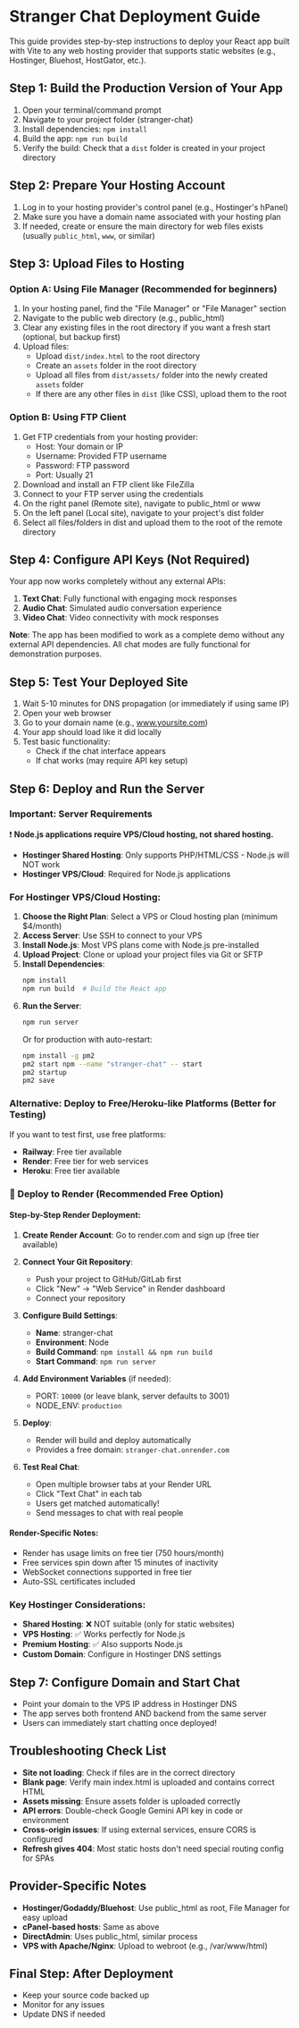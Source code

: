# Stranger Chat Deployment Guide

This guide provides step-by-step instructions to deploy your React app built with Vite to any web hosting provider that supports static websites (e.g., Hostinger, Bluehost, HostGator, etc.).

## Step 1: Build the Production Version of Your App
1. Open your terminal/command prompt
2. Navigate to your project folder (stranger-chat)
3. Install dependencies: `npm install`
4. Build the app: `npm run build`
5. Verify the build: Check that a `dist` folder is created in your project directory

## Step 2: Prepare Your Hosting Account
1. Log in to your hosting provider's control panel (e.g., Hostinger's hPanel)
2. Make sure you have a domain name associated with your hosting plan
3. If needed, create or ensure the main directory for web files exists (usually `public_html`, `www`, or similar)

## Step 3: Upload Files to Hosting
### Option A: Using File Manager (Recommended for beginners)
1. In your hosting panel, find the "File Manager" or "File Manager" section
2. Navigate to the public web directory (e.g., public_html)
3. Clear any existing files in the root directory if you want a fresh start (optional, but backup first)
4. Upload files:
   - Upload `dist/index.html` to the root directory
   - Create an `assets` folder in the root directory
   - Upload all files from `dist/assets/` folder into the newly created `assets` folder
   - If there are any other files in `dist` (like CSS), upload them to the root

### Option B: Using FTP Client
1. Get FTP credentials from your hosting provider:
   - Host: Your domain or IP
   - Username: Provided FTP username
   - Password: FTP password
   - Port: Usually 21
2. Download and install an FTP client like FileZilla
3. Connect to your FTP server using the credentials
4. On the right panel (Remote site), navigate to public_html or www
5. On the left panel (Local site), navigate to your project's dist folder
6. Select all files/folders in dist and upload them to the root of the remote directory

## Step 4: Configure API Keys (Not Required)
Your app now works completely without any external APIs:
1. **Text Chat**: Fully functional with engaging mock responses
2. **Audio Chat**: Simulated audio conversation experience
3. **Video Chat**: Video connectivity with mock responses

**Note**: The app has been modified to work as a complete demo without any external API dependencies. All chat modes are fully functional for demonstration purposes.

## Step 5: Test Your Deployed Site
1. Wait 5-10 minutes for DNS propagation (or immediately if using same IP)
2. Open your web browser
3. Go to your domain name (e.g., www.yoursite.com)
4. Your app should load like it did locally
5. Test basic functionality:
   - Check if the chat interface appears
   - If chat works (may require API key setup)

## Step 6: Deploy and Run the Server

### Important: Server Requirements
❗ **Node.js applications require VPS/Cloud hosting, not shared hosting.**
- **Hostinger Shared Hosting**: Only supports PHP/HTML/CSS - Node.js will NOT work
- **Hostinger VPS/Cloud**: Required for Node.js applications

### For Hostinger VPS/Cloud Hosting:

1. **Choose the Right Plan**: Select a VPS or Cloud hosting plan (minimum $4/month)
2. **Access Server**: Use SSH to connect to your VPS
3. **Install Node.js**: Most VPS plans come with Node.js pre-installed
4. **Upload Project**: Clone or upload your project files via Git or SFTP
5. **Install Dependencies**:
   ```bash
   npm install
   npm run build  # Build the React app
   ```
6. **Run the Server**:
   ```bash
   npm run server
   ```
   Or for production with auto-restart:
   ```bash
   npm install -g pm2
   pm2 start npm --name "stranger-chat" -- start
   pm2 startup
   pm2 save
   ```

### Alternative: Deploy to Free/Heroku-like Platforms (Better for Testing)
If you want to test first, use free platforms:
- **Railway**: Free tier available
- **Render**: Free tier for web services
- **Heroku**: Free tier available

### 🚀 Deploy to Render (Recommended Free Option)

#### Step-by-Step Render Deployment:

1. **Create Render Account**: Go to render.com and sign up (free tier available)

2. **Connect Your Git Repository**:
   - Push your project to GitHub/GitLab first
   - Click "New" → "Web Service" in Render dashboard
   - Connect your repository

3. **Configure Build Settings**:
   - **Name**: stranger-chat
   - **Environment**: Node
   - **Build Command**: `npm install && npm run build`
   - **Start Command**: `npm run server`

4. **Add Environment Variables** (if needed):
   - PORT: `10000` (or leave blank, server defaults to 3001)
   - NODE_ENV: `production`

5. **Deploy**:
   - Render will build and deploy automatically
   - Provides a free domain: `stranger-chat.onrender.com`

6. **Test Real Chat**:
   - Open multiple browser tabs at your Render URL
   - Click "Text Chat" in each tab
   - Users get matched automatically!
   - Send messages to chat with real people

#### Render-Specific Notes:
- Render has usage limits on free tier (750 hours/month)
- Free services spin down after 15 minutes of inactivity
- WebSocket connections supported in free tier
- Auto-SSL certificates included

### Key Hostinger Considerations:
- **Shared Hosting**: ❌ NOT suitable (only for static websites)
- **VPS Hosting**: ✅ Works perfectly for Node.js
- **Premium Hosting**: ✅ Also supports Node.js
- **Custom Domain**: Configure in Hostinger DNS settings

## Step 7: Configure Domain and Start Chat
- Point your domain to the VPS IP address in Hostinger DNS
- The app serves both frontend AND backend from the same server
- Users can immediately start chatting once deployed!

## Troubleshooting Check List
- **Site not loading**: Check if files are in the correct directory
- **Blank page**: Verify main index.html is uploaded and contains correct HTML
- **Assets missing**: Ensure assets folder is uploaded correctly
- **API errors**: Double-check Google Gemini API key in code or environment
- **Cross-origin issues**: If using external services, ensure CORS is configured
- **Refresh gives 404**: Most static hosts don't need special routing config for SPAs

## Provider-Specific Notes
- **Hostinger/Godaddy/Bluehost**: Use public_html as root, File Manager for easy upload
- **cPanel-based hosts**: Same as above
- **DirectAdmin**: Uses public_html, similar process
- **VPS with Apache/Nginx**: Upload to webroot (e.g., /var/www/html)

## Final Step: After Deployment
- Keep your source code backed up
- Monitor for any issues
- Update DNS if needed
